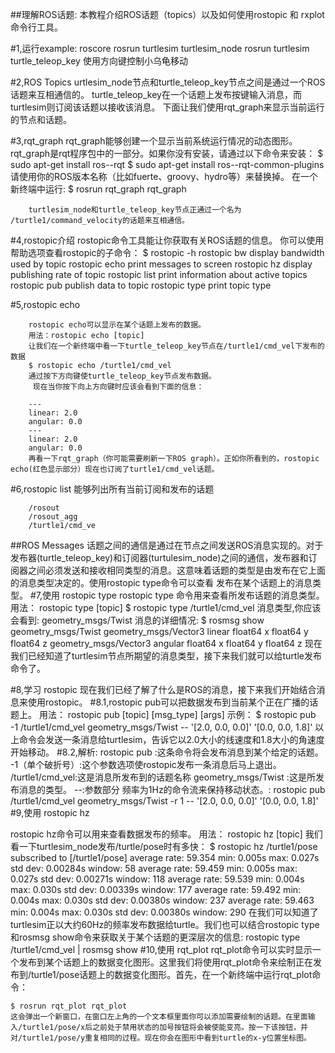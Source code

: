 ##理解ROS话题:
        本教程介绍ROS话题（topics）以及如何使用rostopic 和 rxplot 命令行工具。


#1,运行example:
        roscore
        rosrun turtlesim turtlesim_node
        rosrun turtlesim turtle_teleop_key
        使用方向键控制小乌龟移动

#2,ROS Topics
        urtlesim_node节点和turtle_teleop_key节点之间是通过一个ROS话题来互相通信的。
        turtle_teleop_key在一个话题上发布按键输入消息，而turtlesim则订阅该话题以接收该消息。
        下面让我们使用rqt_graph来显示当前运行的节点和话题。



#3,rqt_graph
        rqt_graph能够创建一个显示当前系统运行情况的动态图形。
        rqt_graph是rqt程序包中的一部分。如果你没有安装，请通过以下命令来安装：
        $ sudo apt-get install ros-<distro>-rqt
        $ sudo apt-get install ros-<distro>-rqt-common-plugins
        请使用你的ROS版本名称（比如fuerte、groovy、hydro等）来替换掉<distro>。
        在一个新终端中运行:
        $ rosrun rqt_graph rqt_graph

        turtlesim_node和turtle_teleop_key节点正通过一个名为 /turtle1/command_velocity的话题来互相通信。

#4,rostopic介绍
        rostopic命令工具能让你获取有关ROS话题的信息。
        你可以使用帮助选项查看rostopic的子命令：
        $ rostopic -h
        rostopic bw     display bandwidth used by topic
        rostopic echo   print messages to screen
        rostopic hz     display publishing rate of topic
        rostopic list   print information about active topics
        rostopic pub    publish data to topic
        rostopic type   print topic type

#5,rostopic echo

        rostopic echo可以显示在某个话题上发布的数据。
        用法：rostopic echo [topic]
        让我们在一个新终端中看一下turtle_teleop_key节点在/turtle1/cmd_vel下发布的数据
        $ rostopic echo /turtle1/cmd_vel
        通过按下方向键使turtle_teleop_key节点发布数据。
         现在当你按下向上方向键时应该会看到下面的信息：

        ---
        linear: 2.0
        angular: 0.0
        ---
        linear: 2.0
        angular: 0.0
        再看一下rqt_graph（你可能需要刷新一下ROS graph）。正如你所看到的，rostopic echo(红色显示部分）现在也订阅了turtle1/cmd_vel话题。
 
 #6,rostopic list 能够列出所有当前订阅和发布的话题

        /rosout
        /rosout_agg
        /turtle1/cmd_ve

##ROS Messages
    话题之间的通信是通过在节点之间发送ROS消息实现的。对于发布器(turtle_teleop_key)和订阅器(turtulesim_node)之间的通信，发布器和订阅器之间必须发送和接收相同类型的消息。这意味着话题的类型是由发布在它上面的消息类型决定的。使用rostopic type命令可以查看
    发布在某个话题上的消息类型。
#7,使用 rostopic type
rostopic type 命令用来查看所发布话题的消息类型。
用法：
rostopic type [topic]
$ rostopic type /turtle1/cmd_vel
     消息类型,你应该会看到:
     geometry_msgs/Twist
消息的详细情况:
$ rosmsg show geometry_msgs/Twist
    geometry_msgs/Vector3 linear
      float64 x
      float64 y
      float64 z
    geometry_msgs/Vector3 angular
      float64 x
      float64 y
      float64 z
现在我们已经知道了turtlesim节点所期望的消息类型，接下来我们就可以给turtle发布命令了。

#8,学习 rostopic
    现在我们已经了解了什么是ROS的消息，接下来我们开始结合消息来使用rostopic。
    #8.1,rostopic pub可以把数据发布到当前某个正在广播的话题上。
    用法：
    rostopic pub [topic] [msg_type] [args]
    示例：
    $ rostopic pub -1 /turtle1/cmd_vel geometry_msgs/Twist -- '[2.0, 0.0, 0.0]' '[0.0, 0.0, 1.8]'
    以上命令会发送一条消息给turtlesim，告诉它以2.0大小的线速度和1.8大小的角速度开始移动。
#8.2,解析:
    rostopic pub :这条命令将会发布消息到某个给定的话题。
    -1（单个破折号）:这个参数选项使rostopic发布一条消息后马上退出。
    /turtle1/cmd_vel:这是消息所发布到的话题名称
    geometry_msgs/Twist :这是所发布消息的类型。
    --:参数部分
    频率为1Hz的命令流来保持移动状态。:
    rostopic pub /turtle1/cmd_vel geometry_msgs/Twist -r 1 -- '[2.0, 0.0, 0.0]' '[0.0, 0.0, 1.8]'
#9,使用 rostopic hz

rostopic hz命令可以用来查看数据发布的频率。
    用法：
    rostopic hz [topic]
    我们看一下turtlesim_node发布/turtle/pose时有多快：
    $ rostopic hz /turtle1/pose
        subscribed to [/turtle1/pose]
        average rate: 59.354
                min: 0.005s max: 0.027s std dev: 0.00284s window: 58
        average rate: 59.459
                min: 0.005s max: 0.027s std dev: 0.00271s window: 118
        average rate: 59.539
                min: 0.004s max: 0.030s std dev: 0.00339s window: 177
        average rate: 59.492
                min: 0.004s max: 0.030s std dev: 0.00380s window: 237
        average rate: 59.463
                min: 0.004s max: 0.030s std dev: 0.00380s window: 290
    在我们可以知道了turtlesim正以大约60Hz的频率发布数据给turtle。我们也可以结合rostopic type和rosmsg show命令来获取关于某个话题的更深层次的信息:
    rostopic type /turtle1/cmd_vel | rosmsg show
#10,使用 rqt_plot
    rqt_plot命令可以实时显示一个发布到某个话题上的数据变化图形。这里我们将使用rqt_plot命令来绘制正在发布到/turtle1/pose话题上的数据变化图形。首先，在一个新终端中运行rqt_plot命令：
    
    $ rosrun rqt_plot rqt_plot
    这会弹出一个新窗口，在窗口左上角的一个文本框里面你可以添加需要绘制的话题。在里面输入/turtle1/pose/x后之前处于禁用状态的加号按钮将会被使能变亮。按一下该按钮，并对/turtle1/pose/y重复相同的过程。现在你会在图形中看到turtle的x-y位置坐标图。